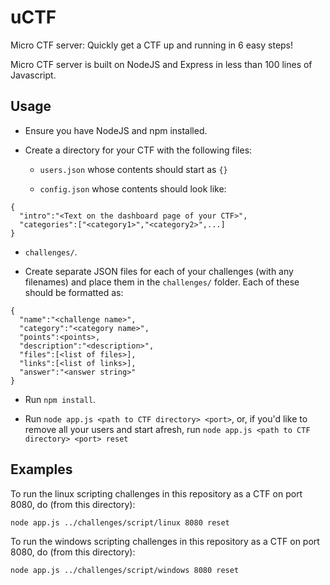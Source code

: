# uCTF

Micro CTF server: Quickly get a CTF up and running in 6 easy steps!

Micro CTF server is built on NodeJS and Express in less than 100 lines of Javascript.

## Usage

* Ensure you have NodeJS and npm installed.  

* Create a directory for your CTF with the following files: 

  * `users.json` whose contents should start as `{}`

  * `config.json` whose contents should look like: 

```
{
  "intro":"<Text on the dashboard page of your CTF>",
  "categories":["<category1>","<category2>",...]
}
```

  * `challenges/`.

* Create separate JSON files for each of your challenges (with any filenames) and place them in the `challenges/` folder.  Each of these should be formatted as: 

```
{
  "name":"<challenge name>",
  "category":"<category name>",
  "points":<points>,
  "description":"<description>",
  "files":[<list of files>],
  "links":[<list of links>],
  "answer":"<answer string>"
}

```

* Run `npm install`.

* Run `node app.js <path to CTF directory> <port>`, or, if you'd like to remove all your users and start afresh, run `node app.js <path to CTF directory> <port> reset`

## Examples

To run the linux scripting challenges in this repository as a CTF on port 8080, do (from this directory): 

```
node app.js ../challenges/script/linux 8080 reset
```

To run the windows scripting challenges in this repository as a CTF on port 8080, do (from this directory): 

```
node app.js ../challenges/script/windows 8080 reset
```

